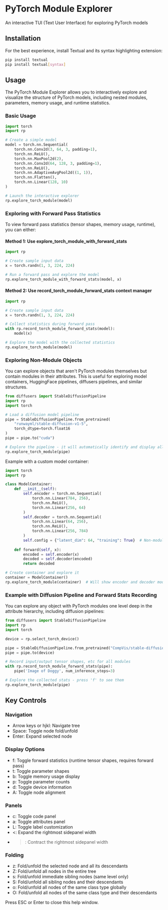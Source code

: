 # PyTorch Module Explorer

An interactive TUI (Text User Interface) for exploring PyTorch models

## Installation

For the best experience, install Textual and its syntax highlighting extension:

```bash
pip install textual
pip install textual[syntax]
```

## Usage

The PyTorch Module Explorer allows you to interactively explore and visualize the structure of PyTorch models, including nested modules, parameters, memory usage, and runtime statistics.

### Basic Usage

```python
import torch
import rp

# Create a simple model
model = torch.nn.Sequential(
    torch.nn.Conv2d(3, 64, 3, padding=1),
    torch.nn.ReLU(),
    torch.nn.MaxPool2d(2),
    torch.nn.Conv2d(64, 128, 3, padding=1),
    torch.nn.ReLU(),
    torch.nn.AdaptiveAvgPool2d((1, 1)),
    torch.nn.Flatten(),
    torch.nn.Linear(128, 10)
)

# Launch the interactive explorer
rp.explore_torch_module(model)
```

### Exploring with Forward Pass Statistics

To view forward pass statistics (tensor shapes, memory usage, runtime), you can either:

#### Method 1: Use explore_torch_module_with_forward_stats

```python
import rp

# Create sample input data
x = torch.randn(1, 3, 224, 224)

# Run a forward pass and explore the model
rp.explore_torch_module_with_forward_stats(model, x)
```

#### Method 2: Use record_torch_module_forward_stats context manager

```python
import rp

# Create sample input data
x = torch.randn(1, 3, 224, 224)

# Collect statistics during forward pass
with rp.record_torch_module_forward_stats(model):
    model(x)

# Explore the model with the collected statistics
rp.explore_torch_module(model)
```

### Exploring Non-Module Objects

You can explore objects that aren't PyTorch modules themselves but contain modules in their attributes. This is useful for exploring model containers, HuggingFace pipelines, diffusers pipelines, and similar structures.

```python
from diffusers import StableDiffusionPipeline
import rp
import torch

# Load a diffusion model pipeline
pipe = StableDiffusionPipeline.from_pretrained(
    "runwayml/stable-diffusion-v1-5",
    torch_dtype=torch.float16
)
pipe = pipe.to("cuda")

# Explore the pipeline - it will automatically identify and display all PyTorch modules
rp.explore_torch_module(pipe)
```

Example with a custom model container:

```python
import torch
import rp

class ModelContainer:
    def __init__(self):
        self.encoder = torch.nn.Sequential(
            torch.nn.Linear(784, 256),
            torch.nn.ReLU(),
            torch.nn.Linear(256, 64)
        )
        self.decoder = torch.nn.Sequential(
            torch.nn.Linear(64, 256),
            torch.nn.ReLU(),
            torch.nn.Linear(256, 784)
        )
        self.config = {"latent_dim": 64, "training": True}  # Non-module attribute
    
    def forward(self, x):
        encoded = self.encoder(x)
        decoded = self.decoder(encoded)
        return decoded

# Create container and explore it
container = ModelContainer()
rp.explore_torch_module(container)  # Will show encoder and decoder modules in the tree
```

### Example with Diffusion Pipeline and Forward Stats Recording

You can explore any object with PyTorch modules one level deep in the attribute hierarchy, including diffusion pipelines:

```python
from diffusers import StableDiffusionPipeline
import rp
import torch

device = rp.select_torch_device()

pipe = StableDiffusionPipeline.from_pretrained("CompVis/stable-diffusion-v1-4", revision="fp16", torch_dtype=torch.float16)
pipe = pipe.to(device)

# Record input/output tensor shapes, etc for all modules
with rp.record_torch_module_forward_stats(pipe):
    pipe('Image of Doggy', num_inference_steps=3)

# Explore the collected stats - press 'f' to see them
rp.explore_torch_module(pipe)
```

## Key Controls

### Navigation
- Arrow keys or hjkl: Navigate tree
- Space: Toggle node fold/unfold
- Enter: Expand selected node

### Display Options
- f: Toggle forward statistics (runtime tensor shapes, requires forward pass)
- t: Toggle parameter shapes 
- b: Toggle memory usage display
- p: Toggle parameter counts
- d: Toggle device information
- A: Toggle node alignment

### Panels
- c: Toggle code panel
- a: Toggle attributes panel
- L: Toggle label customization
- <: Expand the rightmost sidepanel width
- >: Contract the rightmost sidepanel width

### Folding
- z: Fold/unfold the selected node and all its descendants
- Z: Fold/unfold all nodes in the entire tree
- s: Fold/unfold immediate sibling nodes (same level only)
- S: Fold/unfold all sibling nodes and their descendants
- o: Fold/unfold all nodes of the same class type globally
- O: Fold/unfold all nodes of the same class type and their descendants

Press ESC or Enter to close this help window.